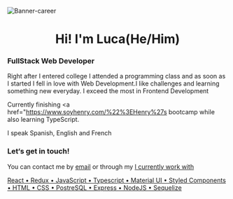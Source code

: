 ![Banner-career](https://user-images.githubusercontent.com/82492849/127179616-ad3f0660-e08c-4078-bc29-d71451b72b26.jpg)

<h1 align="center">Hi! I'm Luca(He/Him)</h1>
<h3>FullStack Web Developer</h3>


<div>
<p>
Right after I entered college I attended a programming class and as soon as I started I fell in love with Web Development.I like challenges and learning something new everyday. I exceed the most in Frontend Development

Currently finishing <a href="https://www.soyhenry.com/%22%3EHenry%27s</a> bootcamp while also learning TypeScript.

I speak Spanish, English and French

</p>
 
  <h3> Let‘s get in touch! </h3>
<p>You can contact me by <a href="mailto:lucacasasola82@gmail.com">email</a> or through my <a href="https://www.linkedin.com/in/LucaCasasola%22%3ELinkedIn</a></p>


</div>

<h1 align="center"> I currently work with </h1>
<p>React • Redux • JavaScript • Typescript • Material UI •  Styled Components • HTML •  CSS • PostreSQL • Express • NodeJS • Sequelize </p>

<div diplay="flex">
<img width="8%" alt="React" src="https://user-images.githubusercontent.com/82492849/127186826-fa23931b-dca7-46db-b33d-4caf6afd984c.png%22%3E
<img width="8%" alt="Redux" src="https://user-images.githubusercontent.com/82492849/127186837-dd9080f1-f335-4c9e-a330-041332a4905a.png%22%3E
<img width="8%" alt="JavaScript" src="https://user-images.githubusercontent.com/82492849/127186839-fded5ee4-3581-419d-aeab-9b4883453980.png%22%3E
<img width="8%" alt="TypeScript" src="https://upload.wikimedia.org/wikipedia/commons/thumb/4/4c/Typescript_logo_2020.svg/1200px-Typescript_logo_2020.svg.png%22%3E
<img width="8%" alt="Material UI" src="https://user-images.githubusercontent.com/82492849/127186841-ff8cd6f5-fe7b-4430-a136-d80f4fa7cae7.png%22%3E
<img width="11%" alt="Styled Components" src="https://miro.medium.com/max/318/1*7jRD5QhgARucFKvRHFxpOg.png%22%3E
<img width="8%" alt="HTML" src="https://upload.wikimedia.org/wikipedia/commons/thumb/6/61/HTML5_logo_and_wordmark.svg/230px-HTML5_logo_and_wordmark.svg.png%22%3E
<img width="14%" alt="CSS" src="http://1000marcas.net/wp-content/uploads/2021/02/CSS-Logo.png%22%3E
<img width="7%" alt="postgreSQL" src="https://user-images.githubusercontent.com/82492849/127188901-1886ca46-c80f-4d3f-8f94-48c57f94369d.png%22%3E
<img width="13%" alt="Node Express" src="https://miro.medium.com/max/365/1*Jr3NFSKTfQWRUyjblBSKeg.png%22%3E
<img width="8%" alt="Sequelize" src="https://user-images.githubusercontent.com/82492849/127190950-c9023b24-1d27-4502-9c39-b84915a667ae.png%22%3E
</div>
